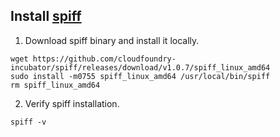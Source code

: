 ## Install [spiff](https://github.com/cloudfoundry-incubator/spiff)

1. Download spiff binary and install it locally.
```
wget https://github.com/cloudfoundry-incubator/spiff/releases/download/v1.0.7/spiff_linux_amd64
sudo install -m0755 spiff_linux_amd64 /usr/local/bin/spiff
rm spiff_linux_amd64
```

2. Verify spiff installation.
```
spiff -v
```
